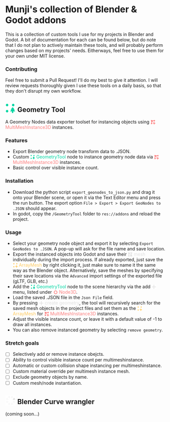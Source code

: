 # Munji's collection of Blender & Godot addons
This is a collection of custom tools I use for my projects in Blender and Godot. A bit of documentation for each can be found below, but do note that I do not plan to actively maintain these tools, and will probably perform changes based on my projects' needs. Eitherways, feel free to use them for your own under MIT license.

### Contributing

Feel free to submit a Pull Request! I'll do my best to give it attention. I will review requests thoroughly given I use these tools on a daily basis, so that they don't disrupt my own workflow.

## <img src="GeometryNodeExporter/GeometryTool/ico_geometry_tool.svg" alt="icon" width="33" style="vertical-align: bottom;"/><span style="color: #00d6a3ff;"></span> Geometry Tool

A Geometry Nodes data exporter toolset for instancing objects using <img src="imgs/MultiMeshInstance3D.svg" alt="icon" width="15" style="vertical-align: text-bottom;"/><span style="color: #fc7f7fff;"> MultiMeshInstance3D</span> instances.

### Features
- Export Blender geometry node transform data to .JSON.
- Custom <img src="GeometryNodeExporter/GeometryTool/ico_geometry_tool.svg" alt="icon" width="15" style="vertical-align: text-bottom;"/><span style="color: #00d6a3ff;"> GeometryTool</span> node to instance geometry node data via <img src="imgs/MultiMeshInstance3D.svg" alt="icon" width="15" style="vertical-align: text-bottom;"/><span style="color: #fc7f7fff;"> MultiMeshInstance3D</span> instances.
- Basic control over visible instance count.

### Installation
- Download the python script `export_geonodes_to_json.py` and drag it onto your Blender scene, or open it via the Text Editor menu and press the run button. The export option `File > Export > Export GeoNodes to .JSON` should appear.
- In godot, copy the `/GeometryTool` folder to `res://addons` and reload the project.
  
### Usage
- Select your geometry node object and export it by selecting `Export GeoNodes to .JSON`. A pop-up will ask for the file name and save location.
- Export the instanced objects into Godot and save their <img src="imgs/MeshItem.svg" alt="icon" width="15" style="vertical-align: text-bottom;"/><span style="color: #e0e0e0ff;"> mesh</span> individually during the import process. If already exported, just save the <img src="imgs/ArrayMesh.svg" alt="icon" width="15" style="vertical-align: text-bottom;"/><span style="color: #ffca5fff;"> ArrayMesh</span> by right clicking it, just make sure to name it the same way as the Blender object. Alternatively, save the meshes by specifying their save locations via the `Advanced` import settings of the exported file (gLTF, GLB, etc.)
- Add the <img src="GeometryNodeExporter/GeometryTool/ico_geometry_tool.svg" alt="icon" width="15" style="vertical-align: text-bottom;"/><span style="color: #00d6a3ff;"> GeometryTool</span> node to the scene hierarchy via the add <img src="imgs/Add.svg" alt="icon" width="15" style="vertical-align: text-bottom;"/><span style="color: #e0e0e0ff;"></span> menu, listed under <img src="imgs/Node3D.svg" alt="icon" width="15" style="vertical-align: text-bottom;"/><span style="color: #fc7f7fff;"> Node3D</span>.
- Load the saved .JSON file in the `Json File` field. 
- By pressing <img src="imgs/Add.svg" alt="icon" width="15" style="vertical-align: text-bottom;"/><span style="color: #e0e0e0ff;"> create geometry</span>, the tool will recursively search for the saved mesh objects in the project files and set them as the <img src="imgs/ArrayMesh.svg" alt="icon" width="15" style="vertical-align: text-bottom;"/><span style="color: #ffca5fff;"> ArrayMesh</span> for <img src="imgs/MultiMeshInstance3D.svg" alt="icon" width="15" style="vertical-align: text-bottom;"/><span style="color: #fc7f7fff;"> MultiMeshInstance3D</span> instances.
- Adjust the visible instance count, or leave it with a default value of -1 to draw all instances.
- You can also remove instanced geometry by selecting `remove geometry`.

### Stretch goals
- [ ] Selectively add or remove instance obejcts.
- [ ] Ability to control visible instance count per multimeshinstance.
- [ ] Automatic or custom collision shape instancing per multimeshinstance.
- [ ] Custom material override per multimesh instance mesh.
- [ ] Exclude geometry objects by name.
- [ ] Custom mesh/node instantiation.

## <img src="imgs/Progress2.svg" alt="icon" width="33" style="vertical-align: bottom;"/><span style="color: #e0e0e0ff;"></span> Blender Curve wrangler

(coming soon...)
